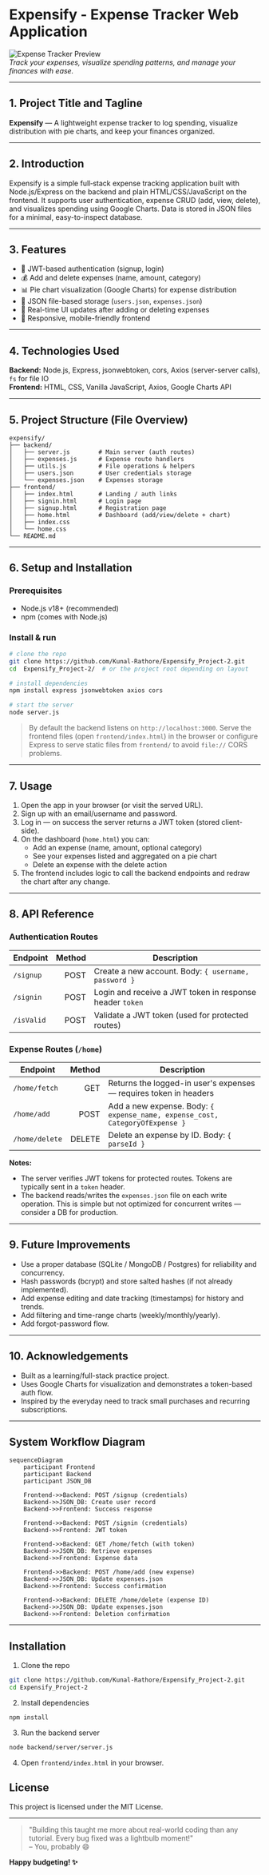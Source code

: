 # Expensify - Expense Tracker Web Application

![Expense Tracker Preview](https://via.placeholder.com/800x400?text=Expense+Tracker+Preview)  
*Track your expenses, visualize spending patterns, and manage your finances with ease.*

---

## 1. Project Title and Tagline
**Expensify** — A lightweight expense tracker to log spending, visualize distribution with pie charts, and keep your finances organized.

---

## 2. Introduction
Expensify is a simple full‑stack expense tracking application built with Node.js/Express on the backend and plain HTML/CSS/JavaScript on the frontend. It supports user authentication, expense CRUD (add, view, delete), and visualizes spending using Google Charts. Data is stored in JSON files for a minimal, easy-to-inspect database.

---

## 3. Features
- 🔐 JWT-based authentication (signup, login)
- 💰 Add and delete expenses (name, amount, category)
- 📊 Pie chart visualization (Google Charts) for expense distribution
- 📁 JSON file-based storage (`users.json`, `expenses.json`)
- 🔄 Real-time UI updates after adding or deleting expenses
- 📱 Responsive, mobile-friendly frontend

---

## 4. Technologies Used
**Backend:** Node.js, Express, jsonwebtoken, cors, Axios (server-server calls), `fs` for file IO  
**Frontend:** HTML, CSS, Vanilla JavaScript, Axios, Google Charts API

---

## 5. Project Structure (File Overview)
```
expensify/
├── backend/
│   ├── server.js        # Main server (auth routes)
│   ├── expenses.js      # Expense route handlers
│   ├── utils.js         # File operations & helpers
│   ├── users.json       # User credentials storage
│   └── expenses.json    # Expenses storage
├── frontend/
│   ├── index.html       # Landing / auth links
│   ├── signin.html      # Login page
│   ├── signup.html      # Registration page
│   ├── home.html        # Dashboard (add/view/delete + chart)
│   ├── index.css
│   └── home.css
└── README.md

```

---

## 6. Setup and Installation

### Prerequisites
- Node.js v18+ (recommended)
- npm (comes with Node.js)

### Install & run   
```bash
# clone the repo
git clone https://github.com/Kunal-Rathore/Expensify_Project-2.git
cd  Expensify_Project-2/  # or the project root depending on layout

# install dependencies
npm install express jsonwebtoken axios cors

# start the server
node server.js
```

> By default the backend listens on `http://localhost:3000`. Serve the frontend files (open `frontend/index.html`) in the browser or configure Express to serve static files from `frontend/` to avoid `file://` CORS problems.

---

## 7. Usage

1. Open the app in your browser (or visit the served URL).  
2. Sign up with an email/username and password.  
3. Log in — on success the server returns a JWT token (stored client-side).  
4. On the dashboard (`home.html`) you can:
   - Add an expense (name, amount, optional category)
   - See your expenses listed and aggregated on a pie chart
   - Delete an expense with the delete action
5. The frontend includes logic to call the backend endpoints and redraw the chart after any change.

---

## 8. API Reference

### Authentication Routes
| Endpoint | Method | Description |
|---|---:|---|
| `/signup` | POST | Create a new account. Body: `{ username, password }` |
| `/signin` | POST | Login and receive a JWT token in response header `token` |
| `/isValid` | POST | Validate a JWT token (used for protected routes) |

### Expense Routes (`/home`)
| Endpoint | Method | Description |
|---|---:|---|
| `/home/fetch` | GET | Returns the logged-in user's expenses — requires token in headers |
| `/home/add` | POST | Add a new expense. Body: `{ expense_name, expense_cost, CategoryOfExpense }` |
| `/home/delete` | DELETE | Delete an expense by ID. Body: `{ parseId }` |

**Notes:**
- The server verifies JWT tokens for protected routes. Tokens are typically sent in a `token` header.
- The backend reads/writes the `expenses.json` file on each write operation. This is simple but not optimized for concurrent writes — consider a DB for production.

---

## 9. Future Improvements
- Use a proper database (SQLite / MongoDB / Postgres) for reliability and concurrency.
- Hash passwords (bcrypt) and store salted hashes (if not already implemented).
- Add expense editing and date tracking (timestamps) for history and trends.
- Add filtering and time-range charts (weekly/monthly/yearly).
- Add forgot-password flow.
---

## 10. Acknowledgements
- Built as a learning/full-stack practice project.  
- Uses Google Charts for visualization and demonstrates a token-based auth flow.  
- Inspired by the everyday need to track small purchases and recurring subscriptions.

---

## System Workflow Diagram

```mermaid
sequenceDiagram
    participant Frontend
    participant Backend
    participant JSON_DB

    Frontend->>Backend: POST /signup (credentials)
    Backend->>JSON_DB: Create user record
    Backend->>Frontend: Success response

    Frontend->>Backend: POST /signin (credentials)
    Backend->>Frontend: JWT token

    Frontend->>Backend: GET /home/fetch (with token)
    Backend->>JSON_DB: Retrieve expenses
    Backend->>Frontend: Expense data

    Frontend->>Backend: POST /home/add (new expense)
    Backend->>JSON_DB: Update expenses.json
    Backend->>Frontend: Success confirmation

    Frontend->>Backend: DELETE /home/delete (expense ID)
    Backend->>JSON_DB: Update expenses.json
    Backend->>Frontend: Deletion confirmation
```

---

## Installation
1. Clone the repo  
```bash
git clone https://github.com/Kunal-Rathore/Expensify_Project-2.git
cd Expensify_Project-2
```

2. Install dependencies  
```bash
npm install
```

3. Run the backend server  
```bash
node backend/server/server.js
```

4. Open `frontend/index.html` in your browser.

## License
This project is licensed under the MIT License.

---

> "Building this taught me more about real-world coding than any tutorial. Every bug fixed was a lightbulb moment!"  
> – You, probably 😄

**Happy budgeting! ✨**   